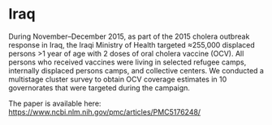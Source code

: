 # Iraq
During November–December 2015, as part of the 2015 cholera outbreak response in Iraq, the Iraqi Ministry of Health targeted ≈255,000 displaced persons >1 year of age with 2 doses of oral cholera vaccine (OCV). All persons who received vaccines were living in selected refugee camps, internally displaced persons camps, and collective centers. We conducted a multistage cluster survey to obtain OCV coverage estimates in 10 governorates that were targeted during the campaign.

The paper is available here:
https://www.ncbi.nlm.nih.gov/pmc/articles/PMC5176248/

